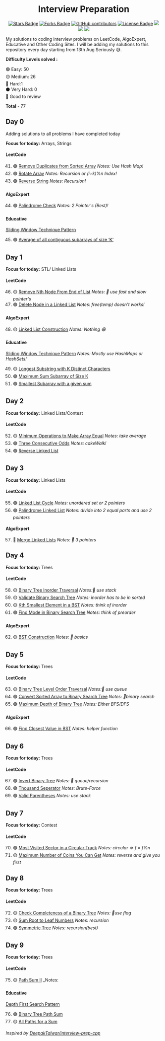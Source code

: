 <h1 align="center">Interview Preparation</h1>

<div align="center">

<a href="https://github.com/abhisheknaiidu/dsa/stargazers"><img src="https://img.shields.io/github/stars/abhisheknaiidu/dsa" alt="Stars Badge"/></a>
<a href="https://github.com/abhisheknaiidu/dsa/network/members"><img src="https://img.shields.io/github/forks/abhisheknaiidu/dsa" alt="Forks Badge"/></a>
<a href="https://github.com/abhisheknaiidu/dsa"><img alt="GitHub contributors" src="https://img.shields.io/github/contributors/abhisheknaiidu/dsa?color=2b9348"></a>
<a href="https://github.com/abhisheknaiidu/awesome-github-profile-readme/blob/master/LICENSE"><img src="https://img.shields.io/github/license/abhisheknaiidu/dsa?color=2b9348" alt="License Badge"/></a>
<a href="https://leetcode.com/abhisheknaiidu/"><img src="https://lc.coding.gs/v1/solved/abhisheknaiidu.svg?color=red&logo=leetcode"></a>
<a href="" ><img src="https://lc.coding.gs/v1/accepted-rate/abhisheknaiidu.svg?logo=leetcode"></a>
<a href="https://github.com/abhisheknaiidu/dsa"><img src="https://img.shields.io/badge/language-CPP-green.svg"></a>

</div>

My solutions to coding interview problems on LeetCode, AlgoExpert, Educative and Other Coding Sites. I will be adding my solutions to this repository every day starting from 13th Aug Seriously 😅.

__Difficulty Levels solved :__
 
 🟢 Easy: 50    
 🟡 Medium: 26  
 🔴 Hard:1   
 ⚫️ Very Hard: 0   
 🌟 Good to review

 __Total__ - 77

<!-- Template for each day

 ## Day 0: August 13, 2020
__Focus for today:__ Heaps/Priority Queues

#### LeetCode
* 🟢 _Notes: Unordered Maps!_

#### AlgoExpert
* 🟡 

 -->

## Day 0
Adding solutions to all problems I have completed today

__Focus for today:__ Arrays, Strings

#### LeetCode
 41. 🟢 [Remove Duplicates from Sorted Array](Leetcode/Problems/Easy/remove-duplicates-from-sorted-array.cpp)   _Notes: Use Hash Map!_    
 42. 🟢 [Rotate Array](Leetcode/Problems/Easy/rotate-array.cpp)   _Notes: Recursion or (i+k)%n Index!_ 
 43. 🟢 [Reverse String](Leetcode/Problems/Easy/reverse-string.cpp)  _Notes: Recursion!_

#### AlgoExpert
 44. 🟢 [Palindrome Check](AlgoExpert/Easy/pallindrome-check.cpp)  _Notes: 2 Pointer's (Best)!_

 #### Educative
   [Sliding Window Technique Pattern](Educative/pattern-sliding-window)

 45. 🟢 [Average of all contiguous subarrays of size ‘K’](Educative/pattern-sliding-window/introduction.cpp)

<!-- --------------------------------------------------------------------------------------------------------------------- -->
## Day 1
__Focus for today:__ STL/ Linked Lists

#### LeetCode
 46. 🟡 [Remove Nth Node From End of List](Leetcode/Problems/Medium/remove-nth-node-from-end.cpp) _Notes: 🌟 use fast and slow pointer's_
 47. 🟢 [Delete Node in a Linked List](Leetcode/Problems/Easy/delete-node-in-linked-list.cpp)   _Notes: free(temp) doesn't works!_    


#### AlgoExpert
 48. 🟡 [Linked List Construction](AlgoExpert/Medium/linked-list-construction.cpp) _Notes: Nothing 😆_
 
#### Educative
   [Sliding Window Technique Pattern](Educative/pattern-sliding-window)   _Notes: Mostly use HashMaps or HashSets!_

49. 🟡 [Longest Substring with K Distinct Characters](Educative/pattern-sliding-window/longest-substring-with-k-distinct-characters.cpp) 
50. 🟢 [Maximum Sum Subarray of Size K](Educative/pattern-sliding-window/max-sum-subarray.cpp)
51. 🟢 [Smallest Subarray with a given sum](Educative/pattern-sliding-window/smallest-subarray-with-a-given-sum.cpp)

<!-- --------------------------------------------------------------------------------------------------------------------- -->
## Day 2
__Focus for today:__ Linked Lists/Contest

#### LeetCode
 52. 🟡 [Minimum Operations to Make Array Equal](Leetcode/Contests/Weekly/202/three-conseqecutive-odd.cpp) _Notes: take average_
 53. 🟢 [Three Consecutive Odds](Leetcode/Contests/Weekly/202/min-operation-array-eq.cpp)   _Notes: cakeWalk!_    
 54. 🟢 [Reverse Linked List](Leetcode/Problems/Easy/reverse-linklist.cpp)

<!-- --------------------------------------------------------------------------------------------------------------------- -->
## Day 3
__Focus for today:__ Linked Lists

#### LeetCode
 55. 🟢 [Linked List Cycle](Leetcode/Problems/Easy/linked-list-cycle.cpp) _Notes: unordered set or 2 pointers_
 56. 🟢 [Palindrome Linked List](Leetcode/Problems/Easy/palindrome-linked-list.cpp) _Notes: divide into 2 equal parts and use 2 pointers_


#### AlgoExpert
 57. 🔴 [Merge Linked Lists](AlgoExpert/hard/merge-linked-list.cpp) _Notes: 🌟 3 pointers_

<!-- --------------------------------------------------------------------------------------------------------------------- -->
## Day 4
__Focus for today:__ Trees

#### LeetCode
 58. 🟡 [Binary Tree Inorder Traversal](Leetcode/Problems/Medium/bt-inorder-traversal.cpp) _Notes:🌟 use stack_
 59. 🟡 [Validate Binary Search Tree](Leetcode/Problems/Medium/bt-inorder-traversal.cpp) _Notes: inorder has to be in sorted_
 60. 🟡 [Kth Smallest Element in a BST](Leetcode/Problems/Medium/kth-smallest-bst.cpp) _Notes: think of inorder_
 61. 🟢 [Find Mode in Binary Search Tree](Leetcode/Problems/Easy/mode-in-bst.cpp) _Notes: think of preorder_
 
#### AlgoExpert
 62. 🟡 [BST Construction](AlgoExpert/Medium/bst-constuction.cpp) _Notes: 🌟 basics_

<!-- --------------------------------------------------------------------------------------------------------------------- -->
## Day 5
__Focus for today:__ Trees

#### LeetCode
 63. 🟡 [Binary Tree Level Order Traversal](Leetcode/Problems/Medium/binary-level-order.cpp) _Notes:🌟 use queue_
 64. 🟢 [Convert Sorted Array to Binary Search Tree](Leetcode/Problems/Easy/sorted-to-bst.cpp) _Notes: 🌟binary search_
 65. 🟢 [Maximum Depth of Binary Tree](Leetcode/Problems/Easy/depth-of-bt.cpp) _Notes: Either BFS/DFS_

#### AlgoExpert
 66. 🟢 [Find Closest Value in BST](AlgoExpert/Easy/closest-val-bst.cpp) _Notes: helper function_

<!-- --------------------------------------------------------------------------------------------------------------------- -->
## Day 6
__Focus for today:__ Trees

#### LeetCode
 67. 🟢 [Invert Binary Tree](Leetcode/Problems/Easy/invert-binary-tree.cpp) _Notes: 🌟 queue/recursion_
 68. 🟢 [Thousand Seperator](Leetcode/Problems/Easy/thousand-separator.cpp) _Notes: Brute-Force_
 69. 🟢 [Valid Parentheses](Leetcode/Problems/Easy/valid-parenthesis.cpp) _Notes: use stack_

<!-- --------------------------------------------------------------------------------------------------------------------- -->
## Day 7
__Focus for today:__ Contest

#### LeetCode
 70. 🟢 [Most Visited Sector in a Circular Track](Leetcode/Contests/Weekly/203/most-visited-sector.cpp) _Notes: circular => f = f%n_
 71. 🟡 [Maximum Number of Coins You Can Get](Leetcode/Contests/Weekly/203/max-coins.cpp) _Notes: reverse and give you first_

## Day 8
__Focus for today:__ Trees

#### LeetCode
 72. 🟡 [Check Completeness of a Binary Tree](Leetcode/Problems/Medium/completeness-bt.cpp) _Notes: 🌟use flag_
 73. 🟡 [Sum Root to Leaf Numbers](Leetcode/Problems/Medium/sum-root.cpp) _Notes: recursion_
 74. 🟢 [Symmetric Tree](Leetcode/Problems/Easy/tree-symmetric.cpp) _Notes: recursion(best)_


## Day 9
__Focus for today:__ Trees

#### LeetCode
 75. 🟡 [Path Sum II](Leetcode/Problems/Medium/path-sum-2.cpp) _Notes: 

#### Educative
   [Depth First Search Pattern](Educative/dfs)

 76. 🟢 [Binary Tree Path Sum](Educative/dfs/binary-tree-path-sum.cpp) 
 77. 🟡 [All Paths for a Sum](Educative/dfs/all-paths-sum.cpp) 


_Inspired by [DeepakTalwar/interview-prep-cpp](https://github.com/deepaktalwardt/interview-prep-cpp)_


